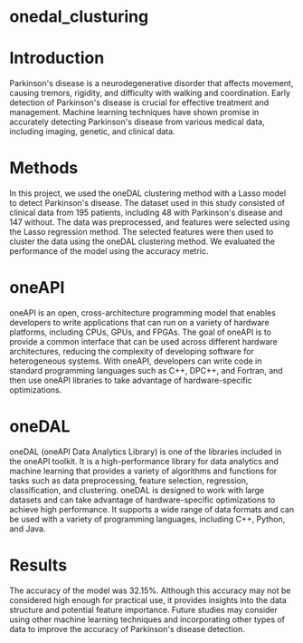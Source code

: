 # onedal_clusturing

# Introduction
Parkinson's disease is a neurodegenerative disorder that affects movement, causing tremors, rigidity, and difficulty with walking and coordination. Early detection of Parkinson's disease is crucial for effective treatment and management. Machine learning techniques have shown promise in accurately detecting Parkinson's disease from various medical data, including imaging, genetic, and clinical data.

# Methods
In this project, we used the oneDAL clustering method with a Lasso model to detect Parkinson's disease. The dataset used in this study consisted of clinical data from 195 patients, including 48 with Parkinson's disease and 147 without. The data was preprocessed, and features were selected using the Lasso regression method. The selected features were then used to cluster the data using the oneDAL clustering method. We evaluated the performance of the model using the accuracy metric.

# oneAPI
oneAPI is an open, cross-architecture programming model that enables developers to write applications that can run on a variety of hardware platforms, including CPUs, GPUs, and FPGAs. The goal of oneAPI is to provide a common interface that can be used across different hardware architectures, reducing the complexity of developing software for heterogeneous systems. With oneAPI, developers can write code in standard programming languages such as C++, DPC++, and Fortran, and then use oneAPI libraries to take advantage of hardware-specific optimizations.

# oneDAL
oneDAL (oneAPI Data Analytics Library) is one of the libraries included in the oneAPI toolkit. It is a high-performance library for data analytics and machine learning that provides a variety of algorithms and functions for tasks such as data preprocessing, feature selection, regression, classification, and clustering. oneDAL is designed to work with large datasets and can take advantage of hardware-specific optimizations to achieve high performance. It supports a wide range of data formats and can be used with a variety of programming languages, including C++, Python, and Java.


# Results
The accuracy of the model was 32.15%. Although this accuracy may not be considered high enough for practical use, it provides insights into the data structure and potential feature importance. Future studies may consider using other machine learning techniques and incorporating other types of data to improve the accuracy of Parkinson's disease detection.
